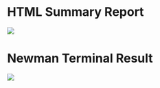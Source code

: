 # HTML Summary Report

![](https://github.com/farahnishu/postman-sqa-student-info/blob/master/images/Newman_Terminal_Result.png)

# Newman Terminal Result

![](https://github.com/farahnishu/postman-sqa-student-info/blob/master/images/HTML_Summary_Report.png)


